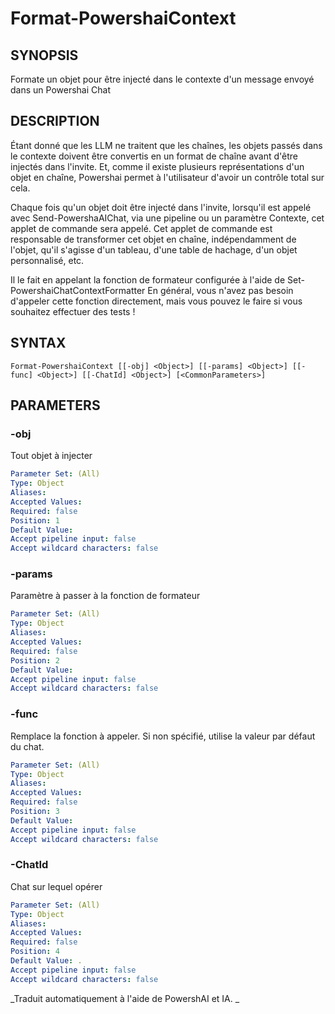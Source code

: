 ﻿---
external help file: powershai-help.xml
schema: 2.0.0
powershai: true
---

# Format-PowershaiContext

## SYNOPSIS <!--!= @#Synop !-->
Formate un objet pour être injecté dans le contexte d'un message envoyé dans un Powershai Chat

## DESCRIPTION <!--!= @#Desc !-->
Étant donné que les LLM ne traitent que les chaînes, les objets passés dans le contexte doivent être convertis en un format de chaîne avant d'être injectés dans l'invite.
Et, comme il existe plusieurs représentations d'un objet en chaîne, Powershai permet à l'utilisateur d'avoir un contrôle total sur cela.  

Chaque fois qu'un objet doit être injecté dans l'invite, lorsqu'il est appelé avec Send-PowershaAIChat, via une pipeline ou un paramètre Contexte, cet applet de commande sera appelé.
Cet applet de commande est responsable de transformer cet objet en chaîne, indépendamment de l'objet, qu'il s'agisse d'un tableau, d'une table de hachage, d'un objet personnalisé, etc.  

Il le fait en appelant la fonction de formateur configurée à l'aide de Set-PowershaiChatContextFormatter
En général, vous n'avez pas besoin d'appeler cette fonction directement, mais vous pouvez le faire si vous souhaitez effectuer des tests !

## SYNTAX <!--!= @#Syntax !-->

```
Format-PowershaiContext [[-obj] <Object>] [[-params] <Object>] [[-func] <Object>] [[-ChatId] <Object>] [<CommonParameters>]
```

## PARAMETERS <!--!= @#Params !-->

### -obj
Tout objet à injecter

```yml
Parameter Set: (All)
Type: Object
Aliases: 
Accepted Values: 
Required: false
Position: 1
Default Value: 
Accept pipeline input: false
Accept wildcard characters: false
```

### -params
Paramètre à passer à la fonction de formateur

```yml
Parameter Set: (All)
Type: Object
Aliases: 
Accepted Values: 
Required: false
Position: 2
Default Value: 
Accept pipeline input: false
Accept wildcard characters: false
```

### -func
Remplace la fonction à appeler. Si non spécifié, utilise la valeur par défaut du chat.

```yml
Parameter Set: (All)
Type: Object
Aliases: 
Accepted Values: 
Required: false
Position: 3
Default Value: 
Accept pipeline input: false
Accept wildcard characters: false
```

### -ChatId
Chat sur lequel opérer

```yml
Parameter Set: (All)
Type: Object
Aliases: 
Accepted Values: 
Required: false
Position: 4
Default Value: .
Accept pipeline input: false
Accept wildcard characters: false
```




<!--PowershaiAiDocBlockStart-->
_Traduit automatiquement à l'aide de PowershAI et IA. 
_
<!--PowershaiAiDocBlockEnd-->
